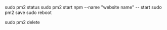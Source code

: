 sudo pm2 status
sudo pm2 start npm --name "website name" -- start
sudo pm2 save
sudo reboot

sudo pm2 delete <website name>
